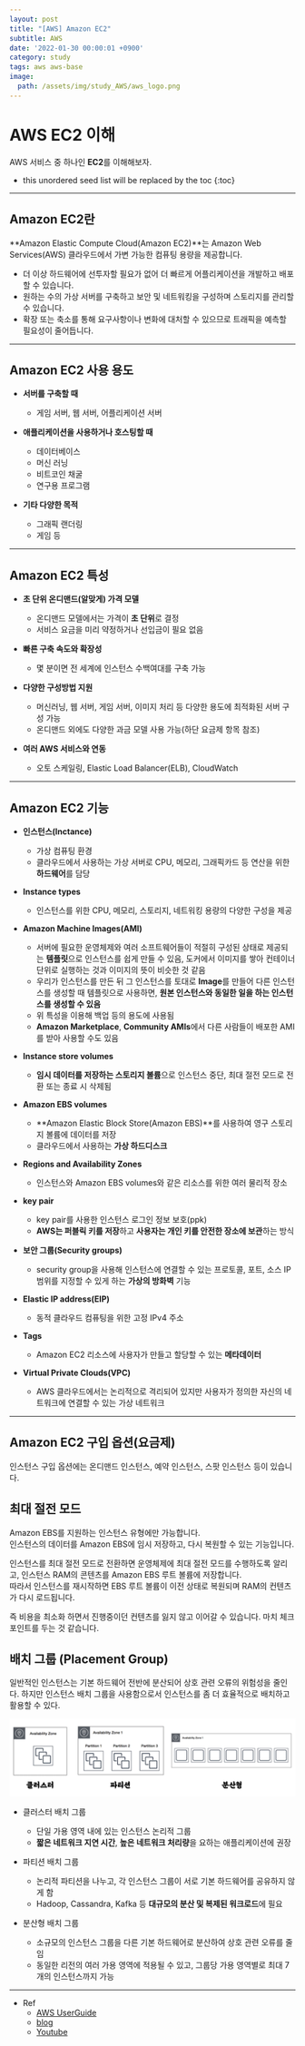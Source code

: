 ```yaml
---
layout: post
title: "[AWS] Amazon EC2"
subtitle: AWS 
date: '2022-01-30 00:00:01 +0900'
category: study
tags: aws aws-base
image:
  path: /assets/img/study_AWS/aws_logo.png
---
```


# AWS EC2 이해
AWS 서비스 중 하나인 **EC2**를 이해해보자.

<!--more-->

* this unordered seed list will be replaced by the toc
{:toc}

<hr/>

## Amazon EC2란

**Amazon Elastic Compute Cloud(Amazon EC2)**는 Amazon Web Services(AWS) 클라우드에서 가변 가능한 컴퓨팅 용량을 제공합니다. <br>

* 더 이상 하드웨어에 선투자할 필요가 없어 더 빠르게 어플리케이션을 개발하고 배포할 수 있습니다. <br>
* 원하는 수의 가상 서버를 구축하고 보안 및 네트워킹을 구성하며 스토리지를 관리할 수 있습니다. <br>
* 확장 또는 축소를 통해 요구사항이나 변화에 대처할 수 있으므로 트래픽을 예측할 필요성이 줄어듭니다. <br>

<hr/>
 
## Amazon EC2 사용 용도

* **서버를 구축할 때**
  + 게임 서버, 웹 서버, 어플리케이션 서버

* **애플리케이션을 사용하거나 호스팅할 때**
  + 데이터베이스
  + 머신 러닝
  + 비트코인 채굴
  + 연구용 프로그램

* **기타 다양한 목적**
  + 그래픽 랜더링
  + 게임 등

<hr/>

## Amazon EC2 특성

* **초 단위 온디맨드(알맞게) 가격 모델**
  + 온디맨드 모델에서는 가격이 **초 단위**로 결정
  + 서비스 요금을 미리 약정하거나 선입금이 필요 없음

* **빠른 구축 속도와 확장성**
  + 몇 분이면 전 세계에 인스턴스 수백여대를 구축 가능

* **다양한 구성방법 지원**
  + 머신러닝, 웹 서버, 게임 서버, 이미지 처리 등 다양한 용도에 최적화된 서버 구성 가능
  + 온디맨드 외에도 다양한 과금 모델 사용 가능(하단 요금제 항목 참조)

* **여러 AWS 서비스와 연동**
  + 오토 스케일링, Elastic Load Balancer(ELB), CloudWatch

<hr/>

## Amazon EC2 기능

* **인스턴스(Inctance)** 
  + 가상 컴퓨팅 환경
  + 클라우드에서 사용하는 가상 서버로 CPU, 메모리, 그래픽카드 등 연산을 위한 **하드웨어**를 담당

* **Instance types** 
  + 인스턴스를 위한 CPU, 메모리, 스토리지, 네트워킹 용량의 다양한 구성을 제공

* **Amazon Machine Images(AMI)** 
  + 서버에 필요한 운영체제와 여러 소프트웨어들이 적절히 구성된 상태로 제공되는 **템플릿**으로 인스턴스를 쉽게 만들 수 있음, 도커에서 이미지를 쌓아 컨테이너 단위로 실행하는 것과 이미지의 뜻이 비슷한 것 같음
  + 우리가 인스턴스를 만든 뒤 그 인스턴스를 토대로 **Image**를 만들어 다른 인스턴스를 생성할 때 템플릿으로 사용하면, **원본 인스턴스와 동일한 일을 하는 인스턴스를 생성할 수 있음**
  + 위 특성을 이용해 백업 등의 용도에 사용됨
  + **Amazon Marketplace**, **Community AMIs**에서 다른 사람들이 배포한 AMI를 받아 사용할 수도 있음

* **Instance store volumes** 
  + **임시 데이터를 저장하는 스토리지 볼륨**으로 인스턴스 중단, 최대 절전 모드로 전환 또는 종료 시 삭제됨

* **Amazon EBS volumes** 
  + **Amazon Elastic Block Store(Amazon EBS)**를 사용하여 영구 스토리지 볼륨에 데이터를 저장
  + 클라우드에서 사용하는 **가상 하드디스크**

* **Regions and Availability Zones** 
  + 인스턴스와 Amazon EBS volumes와 같은 리소스를 위한 여러 물리적 장소

* **key pair**
  + key pair를 사용한 인스턴스 로그인 정보 보호(ppk)
  + **AWS는 퍼블릭 키를 저장**하고 **사용자는 개인 키를 안전한 장소에 보관**하는 방식

* **보안 그룹(Security groups)**
  + security group을 사용해 인스턴스에 연결할 수 있는 프로토콜, 포트, 소스 IP 범위를 지정할 수 있게 하는 **가상의 방화벽** 기능

* **Elastic IP address(EIP)** 
  + 동적 클라우드 컴퓨팅을 위한 고정 IPv4 주소

* **Tags** 
  + Amazon EC2 리소스에 사용자가 만들고 할당할 수 있는 **메타데이터**

* **Virtual Private Clouds(VPC)** 
  + AWS 클라우드에서는 논리적으로 격리되어 있지만 사용자가 정의한 자신의 네트워크에 연결할 수 있는 가상 네트워크

<hr/>

## Amazon EC2 구입 옵션(요금제)

인스턴스 구입 옵션에는 온디맨드 인스턴스, 예약 인스턴스, 스팟 인스턴스 등이 있습니다.

## 최대 절전 모드

Amazon EBS를 지원하는 인스턴스 유형에만 가능합니다. <br>
인스턴스의 데이터를 Amazon EBS에 임시 저장하고, 다시 복원할 수 있는 기능입니다. <br>

인스턴스를 최대 절전 모드로 전환하면 운영체제에 최대 절전 모드를 수행하도록 알리고, 인스턴스 RAM의 콘텐츠를 Amazon EBS 루트 볼륨에 저장합니다. <br>
따라서 인스턴스를 재시작하면 EBS 루트 볼륨이 이전 상태로 복원되며 RAM의 컨텐츠가 다시 로드됩니다. <br>

즉 비용을 최소화 하면서 진행중이던 컨텐츠를 잃지 않고 이어갈 수 있습니다. 마치 체크포인트를 두는 것 같습니다. <br>

## 배치 그룹 (Placement Group)

일반적인 인스턴스는 기본 하드웨어 전반에 분산되어 상호 관련 오류의 위험성을 줄인다.
하지만 인스턴스 배치 그룹을 사용함으로서 인스턴스를 좀 더 효율적으로 배치하고 활용할 수 있다.

  ![Single_Master](/assets/img/study_AWS/[AWS]_Amazon_EC2_이해/placement_group.png)

* 클러스터 배치 그룹
  + 단일 가용 영역 내에 있는 인스턴스 논리적 그룹
  + **짧은 네트워크 지연 시간**, **높은 네트워크 처리량**을 요하는 애플리케이션에 권장

* 파티션 배치 그룹
  + 논리적 파티션을 나누고, 각 인스턴스 그룹이 서로 기본 하드웨어를 공유하지 않게 함
  + Hadoop, Cassandra, Kafka 등 **대규모의 분산 및 복제된 워크로드**에 필요

* 분산형 배치 그룹
  + 소규모의 인스턴스 그룹을 다른 기본 하드웨어로 분산하여 상호 관련 오류를 줄임
  + 동일한 리전의 여러 가용 영역에 적용될 수 있고, 그룹당 가용 영역별로 최대 7개의 인스턴스까지 가능
  
<hr/>

* Ref
  - [AWS UserGuide](https://docs.aws.amazon.com/ko_kr/AWSEC2/latest/UserGuide/concepts.html)
  - [blog](https://wbluke.tistory.com/54)
  - [Youtube](https://youtu.be/rdlHszMujnw)